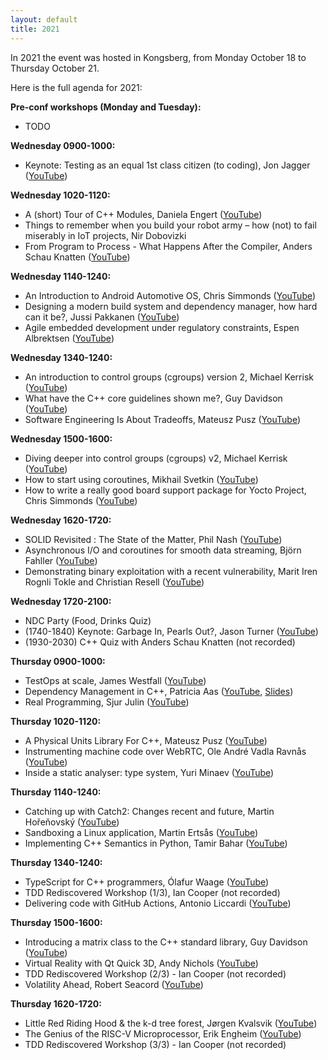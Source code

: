 ```yaml
---
layout: default
title: 2021
---
```


In 2021 the event was hosted in Kongsberg, from Monday October 18 to Thursday October 21.

Here is the full agenda for 2021:

__Pre-conf workshops (Monday and Tuesday):__
- TODO

__Wednesday 0900-1000:__

- Keynote: Testing as an equal 1st class citizen (to coding), Jon Jagger ([YouTube](https://youtu.be/1u6DdiFFH6Q))

__Wednesday 1020-1120:__

- A (short) Tour of C++ Modules, Daniela Engert ([YouTube](https://youtu.be/XAL4GlBt_Yk))
- Things to remember when you build your robot army – how (not) to fail miserably in IoT projects, Nir Dobovizki
- From Program to Process - What Happens After the Compiler, Anders Schau Knatten ([YouTube](https://youtu.be/fGnbGX88z3Y))

__Wednesday 1140-1240:__

- An Introduction to Android Automotive OS, Chris Simmonds ([YouTube](https://youtu.be/KVM5njlZ4sM))
- Designing a modern build system and dependency manager, how hard can it be?,  Jussi Pakkanen ([YouTube](https://youtu.be/B6LSdboN_wM))
- Agile embedded development under regulatory constraints, Espen Albrektsen ([YouTube](https://youtu.be/AzQQPyBwNyo))

__Wednesday 1340-1240:__

- An introduction to control groups (cgroups) version 2, Michael Kerrisk ([YouTube](https://youtu.be/kcnFQgg9ToY))
- What have the C++ core guidelines shown me?, Guy Davidson ([YouTube](https://youtu.be/_RXU-hAS87U))
- Software Engineering Is About Tradeoffs, Mateusz Pusz ([YouTube](https://youtu.be/BUUWEkpGWsM))

__Wednesday 1500-1600:__

- Diving deeper into control groups (cgroups) v2, Michael Kerrisk ([YouTube](https://youtu.be/Clr_MQwaJtA))
- How to start using coroutines, Mikhail Svetkin ([YouTube](https://youtu.be/6AIYIf5Vr18))
- How to write a really good board support package for Yocto Project, Chris Simmonds ([YouTube](https://youtu.be/s5U4c2_ChrA))

__Wednesday 1620-1720:__

- SOLID Revisited : The State of the Matter, Phil Nash ([YouTube](https://youtu.be/Ko0eV7BGcXs))
- Asynchronous I/O and coroutines for smooth data streaming, Björn Fahller ([YouTube](https://youtu.be/uPJFj3b8RN0))
- Demonstrating binary exploitation with a recent vulnerability, Marit Iren Rognli Tokle and Christian Resell ([YouTube](https://youtu.be/PD-Q0nhkegM))

__Wednesday 1720-2100:__

- NDC Party (Food, Drinks Quiz)
- (1740-1840) Keynote: Garbage In, Pearls Out?, Jason Turner ([YouTube](https://www.youtube.com/live/GBJrgAKmG8U))
- (1930-2030) C++ Quiz with Anders Schau Knatten (not recorded)

__Thursday 0900-1000:__

- TestOps at scale, James Westfall ([YouTube](https://youtu.be/oQbBSOs1EHw))
- Dependency Management in C++, Patricia Aas ([YouTube](https://youtu.be/9mPEdpUNZfc), [Slides](https://www.slideshare.net/PatriciaAas/dependency-management-in-c-ndc-security-2021))
- Real Programming, Sjur Julin ([YouTube](https://youtu.be/uyaYBD8-xq0))

__Thursday 1020-1120:__

- A Physical Units Library For C++, Mateusz Pusz ([YouTube](https://youtu.be/nudq58d0TFc))
- Instrumenting machine code over WebRTC, Ole André Vadla Ravnås ([YouTube](https://youtu.be/HB_wfa1F31o))
- Inside a static analyser: type system, Yuri Minaev ([YouTube](https://youtu.be/36MEItqw328))

__Thursday 1140-1240:__

- Catching up with Catch2: Changes recent and future, Martin Hořeňovský ([YouTube](https://youtu.be/uKDXwKe0fyo))
- Sandboxing a Linux application, Martin Ertsås ([YouTube](https://youtu.be/SxK-hccyoTcj))
- Implementing C++ Semantics in Python, Tamir Bahar ([YouTube](https://youtu.be/HalN3dTUnL8))

__Thursday 1340-1240:__

- TypeScript for C++ programmers, Ólafur Waage ([YouTube](https://youtu.be/z-zPTWp6xbY))
- TDD Rediscovered Workshop (1/3), Ian Cooper (not recorded)
- Delivering code with GitHub Actions, Antonio Liccardi ([YouTube](https://youtu.be/U1NNgQaC300))

__Thursday 1500-1600:__

- Introducing a matrix class to the C++ standard library, Guy Davidson ([YouTube](https://youtu.be/KfYkkQJF_wkj))
- Virtual Reality with Qt Quick 3D, Andy Nichols ([YouTube](https://youtu.be/bUZ_tTy7Seo))
- TDD Rediscovered Workshop (2/3) - Ian Cooper (not recorded)
- Volatility Ahead, Robert Seacord ([YouTube](https://youtu.be/fVzk4JY2w-M))

__Thursday 1620-1720:__

- Little Red Riding Hood & the k-d tree forest, Jørgen Kvalsvik ([YouTube](https://youtu.be/NS87tWsbyPQ))
- The Genius of the RISC-V Microprocessor, Erik Engheim ([YouTube](https://youtu.be/v0ssX-JiV-s))
- TDD Rediscovered Workshop (3/3) - Ian Cooper (not recorded)
